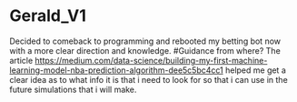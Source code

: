 # Gerald_V1
Decided to comeback to programming and rebooted my betting bot now with a more clear direction and knowledge.
#Guidance from where?
The article https://medium.com/data-science/building-my-first-machine-learning-model-nba-prediction-algorithm-dee5c5bc4cc1 helped me get a clear idea as to what info it is that i need to look for so that i can use in the future simulations that i will make.